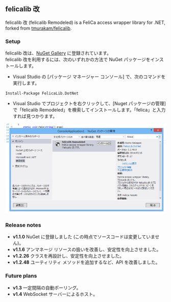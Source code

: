 ## felicalib 改

felicalib 改 (felicalib Remodeled) is a FeliCa access wrapper library for .NET, forked from [tmurakam/felicalib](https://github.com/tmurakam/felicalib).

### Setup
felicalib 改は、[NuGet Gallery](http://www.nuget.org/packages/FelicaLib.DotNet/) に登録されています。  
felicalib 改を利用するには、次のいずれかの方法で NuGet パッケージをインストールします。

* Visual Studio の [パッケージ マネージャー コンソール] で、次のコマンドを実行します。

```
Install-Package FelicaLib.DotNet
```

* Visual Studio でプロジェクトを右クリックして、[Nuget パッケージの管理] で「felicalib Remodeled」を検索してインストールします。「felica」と入力すれば見つかります。

![VS-NuGet](Images/Preview/VS-NuGet.png)

### Release notes
* **v1.1.0** NuGet に登録しました (この時点でソースコードは変更していません)。
* **v1.1.6** アンマネージ リソースの扱いを改善し、安定性を向上させました。
* **v1.2.26** クラスを再設計し、安定性を向上させました。
* **v1.2.48** ユーティリティ メソッドを追加するなど、API を改善しました。

### Future plans
* **v1.3** 一定間隔の自動ポーリング。
* **v1.4** WebSocket サーバーによるホスト。
